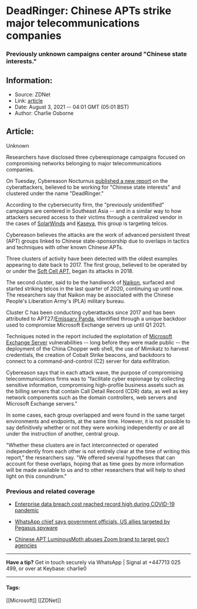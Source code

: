 # DeadRinger: Chinese APTs strike major telecommunications companies
### Previously unknown campaigns center around "Chinese state interests."

## Information:
+ Source: ZDNet
+ Link: [article](https://www.zdnet.com/article/deadringer-chinese-apts-strike-major-telecommunications-companies/)
+ Date: August 3, 2021 -- 04:01 GMT (05:01 BST)
+ Author: Charlie Osborne


## Article:
Unknown

Researchers have disclosed three cyberespionage campaigns focused on compromising networks belonging to major telecommunications companies. 


On Tuesday, Cybereason Nocturnus [published a new report](https://www.cybereason.com/blog/deadringer-exposing-chinese-threat-actors-targeting-major-telcos) on the cyberattackers, believed to be working for "Chinese state interests" and clustered under the name "DeadRinger."

According to the cybersecurity firm, the "previously unidentified" campaigns are centered in Southeast Asia -- and in a similar way to how attackers secured access to their victims through a centralized vendor in the cases of [SolarWinds](https://www.zdnet.com/article/solarwinds-hack-analysis-reveals-56-boost-in-command-server-footprint/) and [Kaseya](https://www.zdnet.com/article/updated-kaseya-ransomware-attack-faq-what-we-know-now/), this group is targeting telcos.  

Cybereason believes the attacks are the work of advanced persistent threat (APT) groups linked to Chinese state-sponsorship due to overlaps in tactics and techniques with other known Chinese APTs. 

Three clusters of activity have been detected with the oldest examples appearing to date back to 2017. The first group, believed to be operated by or under the [Soft Cell APT](https://www.cybereason.com/blog/operation-soft-cell-a-worldwide-campaign-against-telecommunications-providers), began its attacks in 2018. 

The second cluster, said to be the handiwork of [Naikon](https://www.zdnet.com/article/chinese-apt-group-naikon-targeted-western-australia-government/), surfaced and started striking telcos in the last quarter of 2020, continuing up until now. The researchers say that Naikon may be associated with the Chinese People's Liberation Army's (PLA) military bureau.  

Cluster C has been conducting cyberattacks since 2017 and has been attributed to APT27/[Emissary Panda](https://www.zdnet.com/article/fbi-nation-state-actors-have-breached-two-us-municipalities/), identified through a unique backdoor used to compromise Microsoft Exchange servers up until Q1 2021.  






Techniques noted in the report included the exploitation of [Microsoft Exchange Server](https://www.zdnet.com/article/everything-you-need-to-know-about-microsoft-exchange-server-hack/) vulnerabilities -- long before they were made public -- the deployment of the China Chopper web shell, the use of Mimikatz to harvest credentials, the creation of Cobalt Strike beacons, and backdoors to connect to a command-and-control (C2) server for data exfiltration.

Cybereason says that in each attack wave, the purpose of compromising telecommunications firms was to "facilitate cyber espionage by collecting sensitive information, compromising high-profile business assets such as the billing servers that contain Call Detail Record (CDR) data, as well as key network components such as the domain controllers, web servers and Microsoft Exchange servers." 

In some cases, each group overlapped and were found in the same target environments and endpoints, at the same time. However, it is not possible to say definitively whether or not they were working independently or are all under the instruction of another, central group. 

"Whether these clusters are in fact interconnected or operated independently from each other is not entirely clear at the time of writing this report," the researchers say. "We offered several hypotheses that can account for these overlaps, hoping that as time goes by more information will be made available to us and to other researchers that will help to shed light on this conundrum."

###  Previous and related coverage

* [Enterprise data breach cost reached record high during COVID-19 pandemic](https://www.zdnet.com/article/enterprise-data-breach-cost-reached-record-high-during-covid-19-pandemic/)  

* [WhatsApp chief says government officials, US allies targeted by Pegasus spyware](https://www.zdnet.com/article/whatsapp-chief-says-government-officials-us-allies-targeted-by-nso-groups-pegasus-spyware/)  

* [Chinese APT LuminousMoth abuses Zoom brand to target gov't agencies](https://www.zdnet.com/article/chinese-apt-luminousmoth-abuses-zoom-brand-to-target-govt-agencies/)  




---

**Have a tip?** Get in touch securely via WhatsApp | Signal at +447713 025 499, or over at Keybase: charlie0



---





#### Tags:
[[Microsoft]] [[ZDNet]]
